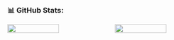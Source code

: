 ### 📊 GitHub Stats:

<div style="display: flex; flex-wrap: wrap;">
    <img src="https://github-readme-stats.vercel.app/api/top-langs/?username=CiroL1&layout=compact&theme=radical" width="48%" />
    <img src="https://github-readme-streak-stats.herokuapp.com/?user=CiroL1&theme=radical" width="48%" />
</div>
